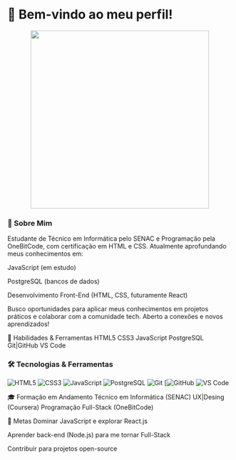 # 👋 Bem-vindo ao meu perfil!  

<div align="center">
  <img src="https://media.tenor.com/7IzY7YtW2d0AAAAC/how-do-i-use-computer-dont-understand-computer.gif" width="400" />
</div>

### 🚀 Sobre Mim
Estudante de Técnico em Informática pelo SENAC e Programação pela OneBitCode, com certificação em HTML e CSS. Atualmente aprofundando meus conhecimentos em:

JavaScript (em estudo)

PostgreSQL (bancos de dados)

Desenvolvimento Front-End (HTML, CSS, futuramente React)

Busco oportunidades para aplicar meus conhecimentos em projetos práticos e colaborar com a comunidade tech. Aberto a conexões e novos aprendizados!

📌 Habilidades & Ferramentas
HTML5 CSS3 JavaScript PostgreSQL Git|GitHub VS Code
### **🛠️ Tecnologias & Ferramentas**  

![HTML5](https://img.shields.io/badge/HTML5-E34F26?style=for-the-badge&logo=html5&logoColor=white)
![CSS3](https://img.shields.io/badge/CSS3-1572B6?style=for-the-badge&logo=css3&logoColor=white)
![JavaScript](https://img.shields.io/badge/JavaScript-F7DF1E?style=for-the-badge&logo=javascript&logoColor=black)
![PostgreSQL](https://img.shields.io/badge/PostgreSQL-316192?style=for-the-badge&logo=postgresql&logoColor=white)
![Git](https://img.shields.io/badge/Git-E34F26?style=for-the-badge&logo=git&logoColor=white)
[![GitHub](https://img.shields.io/badge/GitHub-100000?style=for-the-badge&logo=github&logoColor=white)
![VS Code](https://img.shields.io/badge/VS_Code-007ACC?style=for-the-badge&logo=visual-studio-code&logoColor=white)

🎓 Formação em Andamento
Técnico em Informática (SENAC)
UX|Desing (Coursera) 
Programação Full-Stack (OneBitCode)

🌱 Metas
Dominar JavaScript e explorar React.js

Aprender back-end (Node.js) para me tornar Full-Stack

Contribuir para projetos open-source
